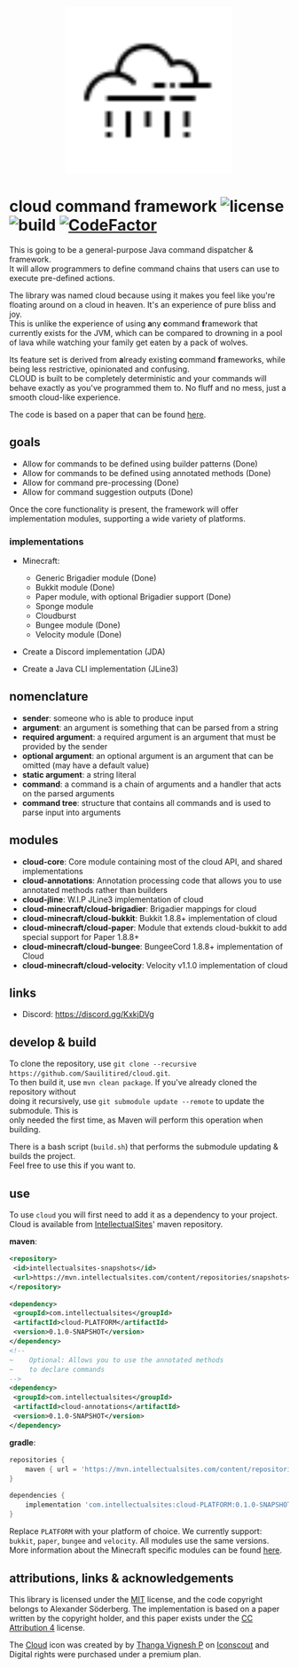 
<div align="center">  
 <img src="icons/cloud.svg" width="300px"/>  
</div>  
  
# cloud command framework ![license](https://img.shields.io/github/license/Sauilitired/cloud.svg) ![build](https://github.com/Sauilitired/cloud/workflows/Java%20CI%20with%20Maven/badge.svg) [![CodeFactor](https://www.codefactor.io/repository/github/sauilitired/cloud/badge)](https://www.codefactor.io/repository/github/sauilitired/cloud)

This is going to be a general-purpose Java command dispatcher &amp; framework.  
It will allow programmers to define command chains that users can use to execute pre-defined actions.  
  
The library was named cloud because using it makes you feel like you're floating around on a cloud in heaven. It's an experience of pure bliss and joy.  
This is unlike the experience of using **a**ny **c**ommand **f**ramework that currently exists for the JVM, which can be compared to drowning in a pool of lava while watching your family get eaten by a pack of wolves.   
  
Its feature set is derived from **a**lready existing **c**ommand **f**rameworks, while being less restrictive, opinionated and confusing.  
CLOUD is built to be completely deterministic and your commands will behave exactly as you've programmed them to. No fluff and no mess, just a smooth cloud-like experience.  
  
The code is based on a paper that can be found [here](https://github.com/Sauilitired/Sauilitired/blob/master/AS_2020_09_Commands.pdf).  
  
## goals  
  
- Allow for commands to be defined using builder patterns (Done)
- Allow for commands to be defined using annotated methods (Done)
- Allow for command pre-processing (Done)
- Allow for command suggestion outputs (Done)
  
Once the core functionality is present, the framework will offer implementation modules, supporting a wide variety of platforms.  
  
### implementations  
  
- Minecraft:  
  - Generic Brigadier module (Done)
  - Bukkit module (Done)
  - Paper module, with optional Brigadier support (Done) 
  - Sponge module  
  - Cloudburst  
  - Bungee module (Done)
  - Velocity module (Done)
  
- Create a Discord implementation (JDA)  
- Create a Java CLI implementation (JLine3)  

## nomenclature  
- **sender**: someone who is able to produce input  
- **argument**: an argument is something that can be parsed from a string  
- **required argument**: a required argument is an argument that must be provided by the sender  
- **optional argument**: an optional argument is an argument that can be omitted (may have a default value) 
- **static argument**: a string literal  
- **command**: a command is a chain of arguments and a handler that acts on the parsed arguments
- **command tree**: structure that contains all commands and is used to parse input into arguments

## modules
- **cloud-core**: Core module containing most of the cloud API, and shared implementations
- **cloud-annotations**: Annotation processing code that allows you to use annotated methods rather than builders
- **cloud-jline**: W.I.P JLine3 implementation of cloud
- **cloud-minecraft/cloud-brigadier**: Brigadier mappings for cloud
- **cloud-minecraft/cloud-bukkit**: Bukkit 1.8.8+ implementation of cloud
- **cloud-minecraft/cloud-paper**: Module that extends cloud-bukkit to add special support for Paper 1.8.8+
- **cloud-minecraft/cloud-bungee**: BungeeCord 1.8.8+ implementation of Cloud
- **cloud-minecraft/cloud-velocity**: Velocity v1.1.0 implementation of cloud

## links  
  
- Discord: https://discord.gg/KxkjDVg  
  
## develop &amp; build  
  
To clone the repository, use `git clone --recursive https://github.com/Sauilitired/cloud.git`.  
To then build it, use `mvn clean package`. If you've already cloned the repository without  
doing it recursively, use `git submodule update --remote` to update the submodule. This is  
only needed the first time, as Maven will perform this operation when building.   
  
There is a bash script (`build.sh`) that performs the submodule updating &amp; builds the project.  
Feel free to use this if you want to.  

## use

To use `cloud` you will first need to add it as a dependency to your project. Cloud is available from [IntellectualSites](https://intellectualsites.com)' maven repository.
  
**maven**:
```xml  
<repository>  
 <id>intellectualsites-snapshots</id>  
 <url>https://mvn.intellectualsites.com/content/repositories/snapshots</url>  
</repository>  
```  
  
```xml  
<dependency>  
 <groupId>com.intellectualsites</groupId>  
 <artifactId>cloud-PLATFORM</artifactId>
 <version>0.1.0-SNAPSHOT</version>
</dependency>
<!-- 
~    Optional: Allows you to use the annotated methods
~    to declare commands 
-->
<dependency>  
 <groupId>com.intellectualsites</groupId>  
 <artifactId>cloud-annotations</artifactId>
 <version>0.1.0-SNAPSHOT</version>
</dependency>
``` 

**gradle**:
```groovy
repositories {
    maven { url = 'https://mvn.intellectualsites.com/content/repositories/snapshots' }
}
```

```groovy
dependencies {
    implementation 'com.intellectualsites:cloud-PLATFORM:0.1.0-SNAPSHOT'
}
```

Replace `PLATFORM` with your platform of choice. We currently support: `bukkit`, `paper`, `bungee` and `velocity`. All modules use the same versions.
More information about the Minecraft specific modules can be found [here](https://github.com/Sauilitired/cloud/tree/master/cloud-minecraft).

## attributions, links &amp; acknowledgements  
  
This library is licensed under the <a href="https://opensource.org/licenses/MIT">MIT</a> license, and the code copyright  belongs to Alexander Söderberg. The implementation is based on a paper written by the copyright holder, and this paper exists under the <a href="https://creativecommons.org/licenses/by/4.0/legalcode">CC Attribution 4</a> license.  
  
The <a href="https://iconscout.com/icons/cloud" target="_blank">Cloud</a> icon was created by by <a href="https://iconscout.com/contributors/oviyan">
Thanga Vignesh P</a> on <a href="https://iconscout.com">Iconscout</a> and Digital rights were purchased under a premium plan.
